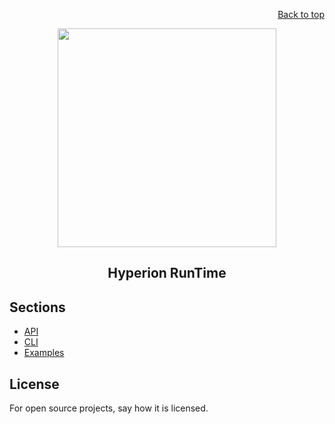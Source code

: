 <div id="readme" class="Box-body readme blob js-code-block-container">
<article class="markdown-body entry-content p-3 p-md-6" itemprop="text">
<p align="right">
<a href="https://github.com/oreol-ag/hyperion#--heterogenius-computing">Back to top</a>
</p>

<p align="center">
<img src="https://github.com/oreol-ag/hrt/blob/main/HRT-removebg.png" align="center" width="350">
</p>

<h1 align="center">
Hyperion RunTime
</h1>



## Sections
* [API]()
* [CLI]()
* [Examples]()

# License
For open source projects, say how it is licensed.
